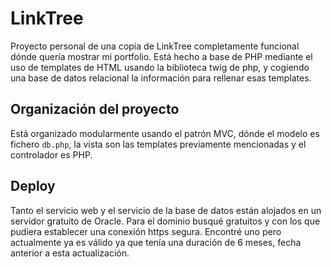 # LinkTree

Proyecto personal de una copia de LinkTree completamente funcional dónde quería mostrar mi portfolio. Está hecho a base de PHP mediante el uso de templates de HTML usando la biblioteca twig de php, y cogiendo una base de datos relacional la información para rellenar esas templates.

## Organización del proyecto

Está organizado modularmente usando el patrón MVC, dónde el modelo es fichero `db.php`, la vista son las templates previamente mencionadas y el controlador es PHP.

## Deploy

Tanto el servicio web y el servicio de la base de datos están alojados en un servidor gratuito de Oracle. Para el dominio busqué gratuitos y con los que pudiera establecer una conexión https segura. Encontré uno pero actualmente ya es válido ya que tenía una duración de 6 meses, fecha anterior a esta actualización.
